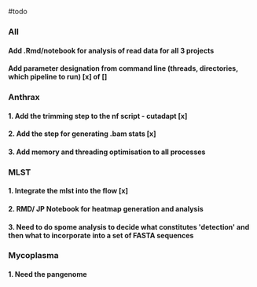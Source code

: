 #todo

### All
#### Add .Rmd/notebook for analysis of read data for all 3 projects
#### Add parameter designation from command line (threads, directories, which pipeline to run) [x] of []

### Anthrax
#### 1. Add the trimming step to the nf script - cutadapt [x]
#### 2. Add the step for generating .bam stats [x]
#### 3. Add memory and threading optimisation to all processes

### MLST
#### 1. Integrate the mlst into the flow [x]
#### 2. RMD/ JP Notebook for heatmap generation and analysis
#### 3. Need to do spome analysis to decide what constitutes 'detection' and then what to incorporate into a set of FASTA sequences

### Mycoplasma
#### 1. Need the pangenome

